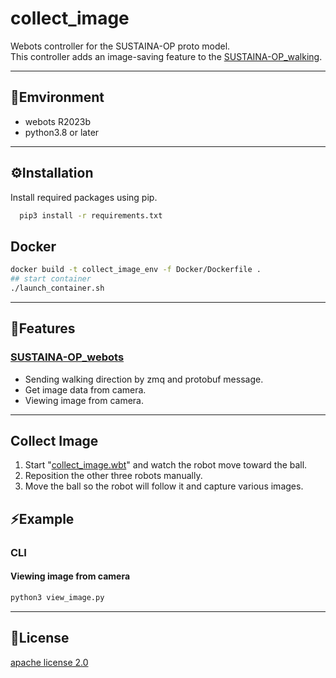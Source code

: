 
# collect_image

Webots controller for the SUSTAINA-OP proto model.  
This controller adds an image-saving feature to the [SUSTAINA-OP_walking](https://github.com/SUSTAINA-OP/SUSTAINA-OP_Webots/tree/master/webots/controllers/SUSTAINA-OP_walking).

---

## 👀Emvironment
- webots R2023b
- python3.8 or later
---

## ⚙️Installation

Install required packages using pip.

```bash
  pip3 install -r requirements.txt
```
## Docker
```bash
docker build -t collect_image_env -f Docker/Dockerfile .
## start container
./launch_container.sh
```

---  
## 🧬Features

### [SUSTAINA-OP_webots](https://github.com/SUSTAINA-OP/SUSTAINA-OP_Webots/tree/master/webots/controllers/SUSTAINA-OP_walking)
- Sending walking direction by zmq and protobuf message.
- Get image data from camera.
- Viewing image from camera.

---  
## Collect Image
1. Start "[collect_image.wbt](https://github.com/RikuYokoo/SUSTAINA-OP_Webots/blob/master/webots/world/collect_image.wbt)" and watch the robot move toward the ball.
1. Reposition the other three robots manually.
1. Move the ball so the robot will follow it and capture various images.
## ⚡️Example

### CLI

#### **Viewing image from camera**
```bash
python3 view_image.py
```
--- 

## 🧾License

[apache license 2.0](https://www.apache.org/licenses/LICENSE-2.0)

